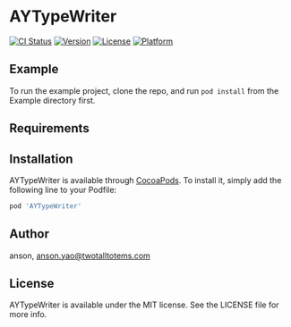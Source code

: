 # AYTypeWriter

[![CI Status](https://img.shields.io/travis/anson/AYTypeWriter.svg?style=flat)](https://travis-ci.org/anson/AYTypeWriter)
[![Version](https://img.shields.io/cocoapods/v/AYTypeWriter.svg?style=flat)](https://cocoapods.org/pods/AYTypeWriter)
[![License](https://img.shields.io/cocoapods/l/AYTypeWriter.svg?style=flat)](https://cocoapods.org/pods/AYTypeWriter)
[![Platform](https://img.shields.io/cocoapods/p/AYTypeWriter.svg?style=flat)](https://cocoapods.org/pods/AYTypeWriter)

## Example

To run the example project, clone the repo, and run `pod install` from the Example directory first.

## Requirements

## Installation

AYTypeWriter is available through [CocoaPods](https://cocoapods.org). To install
it, simply add the following line to your Podfile:

```ruby
pod 'AYTypeWriter'
```

## Author

anson, anson.yao@twotalltotems.com

## License

AYTypeWriter is available under the MIT license. See the LICENSE file for more info.
